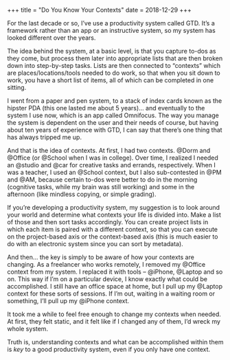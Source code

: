 +++
title = "Do You Know Your Contexts"
date = 2018-12-29
+++

For the last decade or so, I’ve use a productivity system called GTD. It’s a framework rather than an app or an instructive system, so my system has looked different over the years.

The idea behind the system, at a basic level, is that you capture to-dos as they come, but process them later into appropriate lists that are then broken down into step-by-step tasks. Lists are then connected to “contexts” which are places/locations/tools needed to do work, so that when you sit down to work, you have a short list of items, all of which can be completed in one sitting.

I went from a paper and pen system, to a stack of index cards known as the hipster PDA (this one lasted me about 5 years)… and eventually to the system I use now, which is an app called Omnifocus. The way you manage the system is dependent on the user and their needs of course, but having about ten years of experience with GTD, I can say that there’s one thing that has always tripped me up.

And that is the idea of contexts. At first, I had two contexts. @Dorm and @Office (or @School when I was in college). Over time, I realized I needed an @studio and @car for creative tasks and errands, respectively. When I was a teacher, I used an @School context, but I also sub-contested in @PM and @AM, because certain to-dos were better to do in the morning (cognitive tasks, while my brain was still working) and some in the afternoon (like mindless copying, or simple grading).

If you’re developing a productivity system, my suggestion is to look around your world and determine what contexts your life is divided into. Make a list of those and then sort tasks accordingly. You can create project lists in which each item is paired with a different context, so that you can execute on the project-based axis or the context-based axis (this is much easier to do with an electronic system since you can sort by metadata). 

And then… the key is simply to be aware of how your contexts are changing. As a freelancer who works remotely, I removed my @Office context from my system. I replaced it with tools &#8211; @iPhone, @Laptop and so on. This way if I’m on a particular device, I know exactly what could be accomplished. I still have an office space at home, but I pull up my @Laptop context for these sorts of sessions. If I’m out, waiting in a waiting room or something, I’ll pull up my @iPhone context.

It took me a while to feel free enough to change my contexts when needed. At first, they felt static, and it felt like if I changed any of them, I’d wreck my whole system. 

Truth is, understanding contexts and what can be accomplished within them is _key_ to a good productivity system, even if you only have one context.